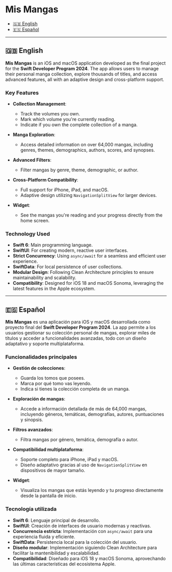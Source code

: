 # Mis Mangas

- [🇬🇧 English](#english)
- [🇪🇸 Español](#español)

---

## 🇬🇧 English

**Mis Mangas** is an iOS and macOS application developed as the final project for the **Swift Developer Program 2024**. The app allows users to manage their personal manga collection, explore thousands of titles, and access advanced features, all with an adaptive design and cross-platform support.

### Key Features

- **Collection Management**:
  - Track the volumes you own.
  - Mark which volume you're currently reading.
  - Indicate if you own the complete collection of a manga.

- **Manga Exploration**:
  - Access detailed information on over 64,000 mangas, including genres, themes, demographics, authors, scores, and synopses.

- **Advanced Filters**:
  - Filter mangas by genre, theme, demographic, or author.

- **Cross-Platform Compatibility**:
  - Full support for iPhone, iPad, and macOS.
  - Adaptive design utilizing `NavigationSplitView` for larger devices.

- **Widget**:
  - See the mangas you're reading and your progress directly from the home screen.

### Technology Used

- **Swift 6**: Main programming language.
- **SwiftUI**: For creating modern, reactive user interfaces.
- **Strict Concurrency**: Using `async/await` for a seamless and efficient user experience.
- **SwiftData**: For local persistence of user collections.
- **Modular Design**: Following Clean Architecture principles to ensure maintainability and scalability.
- **Compatibility**: Designed for iOS 18 and macOS Sonoma, leveraging the latest features in the Apple ecosystem.

---

## 🇪🇸 Español

**Mis Mangas** es una aplicación para iOS y macOS desarrollada como proyecto final del **Swift Developer Program 2024**. La app permite a los usuarios gestionar su colección personal de mangas, explorar miles de títulos y acceder a funcionalidades avanzadas, todo con un diseño adaptativo y soporte multiplataforma.

### Funcionalidades principales

- **Gestión de colecciones**:
  - Guarda los tomos que posees.
  - Marca por qué tomo vas leyendo.
  - Indica si tienes la colección completa de un manga.

- **Exploración de mangas**:
  - Accede a información detallada de más de 64,000 mangas, incluyendo géneros, temáticas, demografías, autores, puntuaciones y sinopsis.

- **Filtros avanzados**:
  - Filtra mangas por género, temática, demografía o autor.

- **Compatibilidad multiplataforma**:
  - Soporte completo para iPhone, iPad y macOS.
  - Diseño adaptativo gracias al uso de `NavigationSplitView` en dispositivos de mayor tamaño.

- **Widget**:
  - Visualiza los mangas que estás leyendo y tu progreso directamente desde la pantalla de inicio.

### Tecnología utilizada

- **Swift 6**: Lenguaje principal de desarrollo.
- **SwiftUI**: Creación de interfaces de usuario modernas y reactivas.
- **Concurrencia estricta**: Implementación con `async/await` para una experiencia fluida y eficiente.
- **SwiftData**: Persistencia local para la colección del usuario.
- **Diseño modular**: Implementación siguiendo Clean Architecture para facilitar la mantenibilidad y escalabilidad.
- **Compatibilidad**: Diseñado para iOS 18 y macOS Sonoma, aprovechando las últimas características del ecosistema Apple.